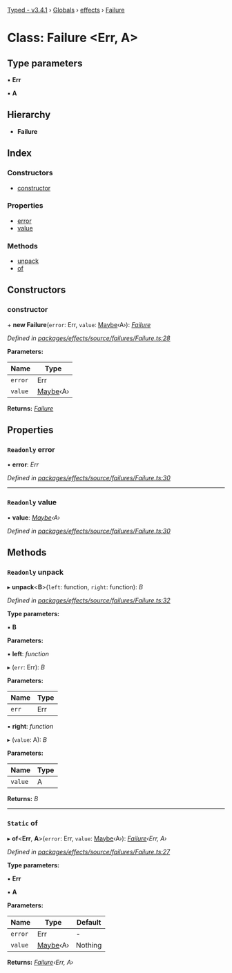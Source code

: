 [Typed - v3.4.1](../README.md) › [Globals](../globals.md) › [effects](../modules/effects.md) › [Failure](effects.failure.md)

# Class: Failure <**Err, A**>

## Type parameters

▪ **Err**

▪ **A**

## Hierarchy

* **Failure**

## Index

### Constructors

* [constructor](effects.failure.md#constructor)

### Properties

* [error](effects.failure.md#readonly-error)
* [value](effects.failure.md#readonly-value)

### Methods

* [unpack](effects.failure.md#readonly-unpack)
* [of](effects.failure.md#static-of)

## Constructors

###  constructor

\+ **new Failure**(`error`: Err, `value`: [Maybe](../modules/io.md#const-maybe)‹A›): *[Failure](effects.failure.md)*

*Defined in [packages/effects/source/failures/Failure.ts:28](https://github.com/TylorS/typed-prelude/blob/cf24d7c0/packages/effects/source/failures/Failure.ts#L28)*

**Parameters:**

Name | Type |
------ | ------ |
`error` | Err |
`value` | [Maybe](../modules/io.md#const-maybe)‹A› |

**Returns:** *[Failure](effects.failure.md)*

## Properties

### `Readonly` error

• **error**: *Err*

*Defined in [packages/effects/source/failures/Failure.ts:30](https://github.com/TylorS/typed-prelude/blob/cf24d7c0/packages/effects/source/failures/Failure.ts#L30)*

___

### `Readonly` value

• **value**: *[Maybe](../modules/io.md#const-maybe)‹A›*

*Defined in [packages/effects/source/failures/Failure.ts:30](https://github.com/TylorS/typed-prelude/blob/cf24d7c0/packages/effects/source/failures/Failure.ts#L30)*

## Methods

### `Readonly` unpack

▸ **unpack**<**B**>(`left`: function, `right`: function): *B*

*Defined in [packages/effects/source/failures/Failure.ts:32](https://github.com/TylorS/typed-prelude/blob/cf24d7c0/packages/effects/source/failures/Failure.ts#L32)*

**Type parameters:**

▪ **B**

**Parameters:**

▪ **left**: *function*

▸ (`err`: Err): *B*

**Parameters:**

Name | Type |
------ | ------ |
`err` | Err |

▪ **right**: *function*

▸ (`value`: A): *B*

**Parameters:**

Name | Type |
------ | ------ |
`value` | A |

**Returns:** *B*

___

### `Static` of

▸ **of**<**Err**, **A**>(`error`: Err, `value`: [Maybe](../modules/io.md#const-maybe)‹A›): *[Failure](effects.failure.md)‹Err, A›*

*Defined in [packages/effects/source/failures/Failure.ts:27](https://github.com/TylorS/typed-prelude/blob/cf24d7c0/packages/effects/source/failures/Failure.ts#L27)*

**Type parameters:**

▪ **Err**

▪ **A**

**Parameters:**

Name | Type | Default |
------ | ------ | ------ |
`error` | Err | - |
`value` | [Maybe](../modules/io.md#const-maybe)‹A› | Nothing |

**Returns:** *[Failure](effects.failure.md)‹Err, A›*
